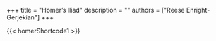+++ 
title = "Homer’s Iliad"
description = ""
authors = ["Reese Enright-Gerjekian"]
+++

{{< homerShortcode1 >}}